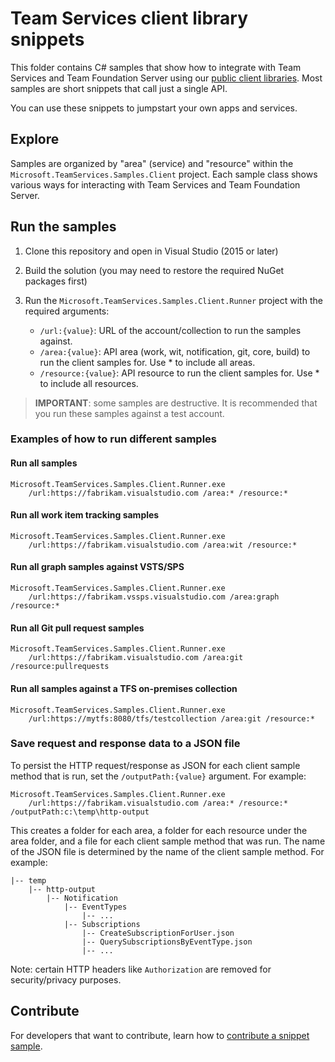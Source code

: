 # Team Services client library snippets

This folder contains C# samples that show how to integrate with Team Services and Team Foundation Server using our [public client libraries](https://www.nuget.org/profiles/nugetvss). Most samples are short snippets that call just a single API.

You can use these snippets to jumpstart your own apps and services.

## Explore

Samples are organized by "area" (service) and "resource" within the `Microsoft.TeamServices.Samples.Client` project. Each sample class shows various ways for interacting with Team Services and Team Foundation Server.  

## Run the samples

1. Clone this repository and open in Visual Studio (2015 or later)

2. Build the solution (you may need to restore the required NuGet packages first)

3. Run the `Microsoft.TeamServices.Samples.Client.Runner` project with the required arguments:
   * `/url:{value}`: URL of the account/collection to run the samples against.
   * `/area:{value}`: API area (work, wit, notification, git, core, build) to run the client samples for. Use * to include all areas.
   * `/resource:{value}`: API resource to run the client samples for. Use * to include all resources.

> **IMPORTANT**: some samples are destructive. It is recommended that you run these samples against a test account.

### Examples of how to run different samples

#### Run all samples

```
Microsoft.TeamServices.Samples.Client.Runner.exe
    /url:https://fabrikam.visualstudio.com /area:* /resource:*
```

#### Run all work item tracking samples

```
Microsoft.TeamServices.Samples.Client.Runner.exe
    /url:https://fabrikam.visualstudio.com /area:wit /resource:*
```

#### Run all graph samples against VSTS/SPS

```
Microsoft.TeamServices.Samples.Client.Runner.exe
    /url:https://fabrikam.vssps.visualstudio.com /area:graph /resource:*
```

#### Run all Git pull request samples

```
Microsoft.TeamServices.Samples.Client.Runner.exe
    /url:https://fabrikam.visualstudio.com /area:git /resource:pullrequests
```

#### Run all samples against a TFS on-premises collection

```
Microsoft.TeamServices.Samples.Client.Runner.exe
    /url:https://mytfs:8080/tfs/testcollection /area:git /resource:*
```

### Save request and response data to a JSON file

To persist the HTTP request/response as JSON for each client sample method that is run, set the `/outputPath:{value}` argument. For example:

```
Microsoft.TeamServices.Samples.Client.Runner.exe
    /url:https://fabrikam.visualstudio.com /area:* /resource:* /outputPath:c:\temp\http-output
```

This creates a folder for each area, a folder for each resource under the area folder, and a file for each client sample method that was run. The name of the JSON file is determined by the name of the client sample method. For example:

```
|-- temp
    |-- http-output
        |-- Notification
            |-- EventTypes
                |-- ...
            |-- Subscriptions
                |-- CreateSubscriptionForUser.json
                |-- QuerySubscriptionsByEventType.json
                |-- ...
```

Note: certain HTTP headers like `Authorization` are removed for security/privacy purposes.

## Contribute

For developers that want to contribute, learn how to [contribute a snippet sample](./contribute.md).
